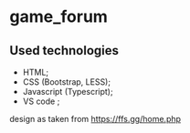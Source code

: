 # game_forum

## Used technologies

* HTML;
* CSS (Bootstrap, LESS);
* Javascript (Typescript);
* VS code ;

design as taken from https://ffs.gg/home.php
